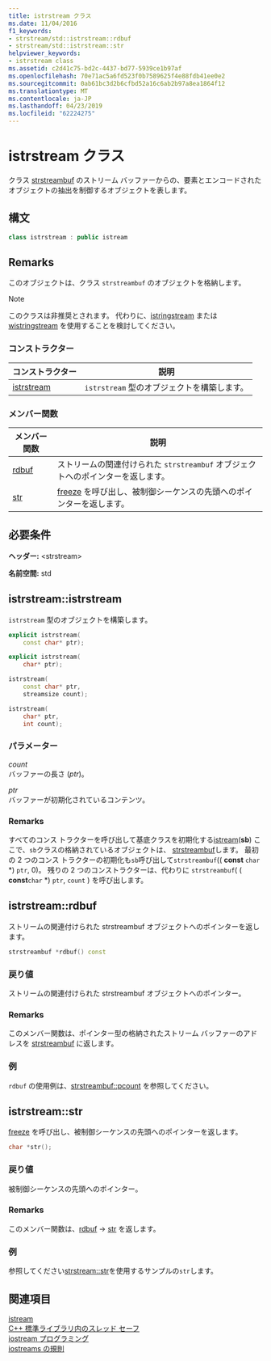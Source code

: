 ```yaml
---
title: istrstream クラス
ms.date: 11/04/2016
f1_keywords:
- strstream/std::istrstream::rdbuf
- strstream/std::istrstream::str
helpviewer_keywords:
- istrstream class
ms.assetid: c2d41c75-bd2c-4437-bd77-5939ce1b97af
ms.openlocfilehash: 70e71ac5a6fd523f0b7589625f4e88fdb41ee0e2
ms.sourcegitcommit: 0ab61bc3d2b6cfbd52a16c6ab2b97a8ea1864f12
ms.translationtype: MT
ms.contentlocale: ja-JP
ms.lasthandoff: 04/23/2019
ms.locfileid: "62224275"
---
```

# <a name="istrstream-class"></a>istrstream クラス

クラス [strstreambuf](../standard-library/strstreambuf-class.md) のストリーム バッファーからの、要素とエンコードされたオブジェクトの抽出を制御するオブジェクトを表します。

## <a name="syntax"></a>構文

```cpp
class istrstream : public istream
```

## <a name="remarks"></a>Remarks

このオブジェクトは、クラス `strstreambuf` のオブジェクトを格納します。

> [!NOTE]
> このクラスは非推奨とされます。 代わりに、[istringstream](../standard-library/sstream-typedefs.md#istringstream) または [wistringstream](../standard-library/sstream-typedefs.md#wistringstream) を使用することを検討してください。

### <a name="constructors"></a>コンストラクター

|コンストラクター|説明|
|-|-|
|[istrstream](#istrstream)|`istrstream` 型のオブジェクトを構築します。|

### <a name="member-functions"></a>メンバー関数

|メンバー関数|説明|
|-|-|
|[rdbuf](#rdbuf)|ストリームの関連付けられた `strstreambuf` オブジェクトへのポインターを返します。|
|[str](#str)|[freeze](../standard-library/strstreambuf-class.md#freeze) を呼び出し、被制御シーケンスの先頭へのポインターを返します。|

## <a name="requirements"></a>必要条件

**ヘッダー:** \<strstream>

**名前空間:** std

## <a name="istrstream"></a>  istrstream::istrstream

`istrstream` 型のオブジェクトを構築します。

```cpp
explicit istrstream(
    const char* ptr);

explicit istrstream(
    char* ptr);

istrstream(
    const char* ptr,
    streamsize count);

istrstream(
    char* ptr,
    int count);
```

### <a name="parameters"></a>パラメーター

*count*<br/>
バッファーの長さ (*ptr*)。

*ptr*<br/>
バッファーが初期化されているコンテンツ。

### <a name="remarks"></a>Remarks

すべてのコンス トラクターを呼び出して基底クラスを初期化する[istream](../standard-library/istream-typedefs.md#istream)(**sb**) ここで、`sb`クラスの格納されているオブジェクトは、 [strstreambuf](../standard-library/strstreambuf-class.md)します。 最初の 2 つのコンス トラクターの初期化も`sb`呼び出して`strstreambuf`(( **const** `char` \*) `ptr`, 0)。 残りの 2 つのコンストラクターは、代わりに `strstreambuf`( ( **const**`char` *) `ptr`, `count` ) を呼び出します。

## <a name="rdbuf"></a>  istrstream::rdbuf

ストリームの関連付けられた strstreambuf オブジェクトへのポインターを返します。

```cpp
strstreambuf *rdbuf() const
```

### <a name="return-value"></a>戻り値

ストリームの関連付けられた strstreambuf オブジェクトへのポインター。

### <a name="remarks"></a>Remarks

このメンバー関数は、ポインター型の格納されたストリーム バッファーのアドレスを [strstreambuf](../standard-library/strstreambuf-class.md) に返します。

### <a name="example"></a>例

`rdbuf` の使用例は、[strstreambuf::pcount](../standard-library/strstreambuf-class.md#pcount) を参照してください。

## <a name="str"></a>  istrstream::str

[freeze](../standard-library/strstreambuf-class.md#freeze) を呼び出し、被制御シーケンスの先頭へのポインターを返します。

```cpp
char *str();
```

### <a name="return-value"></a>戻り値

被制御シーケンスの先頭へのポインター。

### <a name="remarks"></a>Remarks

このメンバー関数は、[rdbuf](#rdbuf) -> [str](../standard-library/strstreambuf-class.md#str) を返します。

### <a name="example"></a>例

参照してください[strstream::str](../standard-library/strstreambuf-class.md#str)を使用するサンプルの`str`します。

## <a name="see-also"></a>関連項目

[istream](../standard-library/istream-typedefs.md#istream)<br/>
[C++ 標準ライブラリ内のスレッド セーフ](../standard-library/thread-safety-in-the-cpp-standard-library.md)<br/>
[iostream プログラミング](../standard-library/iostream-programming.md)<br/>
[iostreams の規則](../standard-library/iostreams-conventions.md)<br/>
